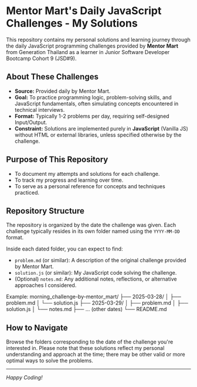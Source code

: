 # Mentor Mart's Daily JavaScript Challenges - My Solutions

This repository contains my personal solutions and learning journey through the daily JavaScript programming challenges provided by **Mentor Mart** from Generation Thailand as a learner in Junior Software Developer Bootcamp Cohort 9 (JSD#9).

## About These Challenges

-   **Source:** Provided daily by Mentor Mart.
-   **Goal:** To practice programming logic, problem-solving skills, and JavaScript fundamentals, often simulating concepts encountered in technical interviews.
-   **Format:** Typically 1-2 problems per day, requiring self-designed Input/Output.
-   **Constraint:** Solutions are implemented purely in **JavaScript** (Vanilla JS) without HTML or external libraries, unless specified otherwise by the challenge.

## Purpose of This Repository

-   To document my attempts and solutions for each challenge.
-   To track my progress and learning over time.
-   To serve as a personal reference for concepts and techniques practiced.

## Repository Structure

The repository is organized by the date the challenge was given. Each challenge typically resides in its own folder named using the `YYYY-MM-DD` format.

Inside each dated folder, you can expect to find:

-   `problem.md` (or similar): A description of the original challenge provided by Mentor Mart.
-   `solution.js` (or similar): My JavaScript code solving the challenge.
-   (Optional) `notes.md`: Any additional notes, reflections, or alternative approaches I considered.

Example:
morning_challenge-by-mentor_mart/
├── 2025-03-28/
│ ├── problem.md
│ └── solution.js
├── 2025-03-29/
│ ├── problem.md
│ ├── solution.js
│ └── notes.md
├── ... (other dates)
└── README.md

## How to Navigate

Browse the folders corresponding to the date of the challenge you're interested in. Please note that these solutions reflect my personal understanding and approach at the time; there may be other valid or more optimal ways to solve the problems.

---

_Happy Coding!_
